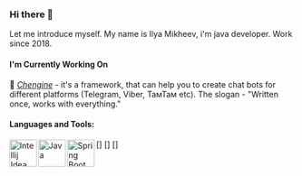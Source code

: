 ### Hi there 👋

Let me introduce myself. My name is Ilya Mikheev, i'm java developer. Work since 2018.

#### I'm Currently Working On

🤖 [*Chengine*](https://github.com/mikheevshow/chengine) - it's a framework, that can help you to create chat bots for different platforms (Telegram, Viber, ТамТам etc). The slogan - "Written once, works with everything."

#### Languages and Tools:

[<img align="left" alt="Intellij Idea" width="48px" src="https://img.icons8.com/color/48/000000/intellij-idea.png"/>]
[<img align="left" alt="Java" width="48px" src="https://img.icons8.com/color/48/000000/java-coffee-cup-logo.png"/>]
[<img align="left" alt="Spring Boot" width="48px" src="https://img.icons8.com/color/48/000000/spring-logo.png"/>]




<!--
**mikheevshow/mikheevshow** is a ✨ _special_ ✨ repository because its `README.md` (this file) appears on your GitHub profile.

Here are some ideas to get you started:

- 🔭 I’m currently working on ...
- 🌱 I’m currently learning ...
- 👯 I’m looking to collaborate on ...
- 🤔 I’m looking for help with ...
- 💬 Ask me about ...
- 📫 How to reach me: ...
- 😄 Pronouns: ...
- ⚡ Fun fact: ...
-->

